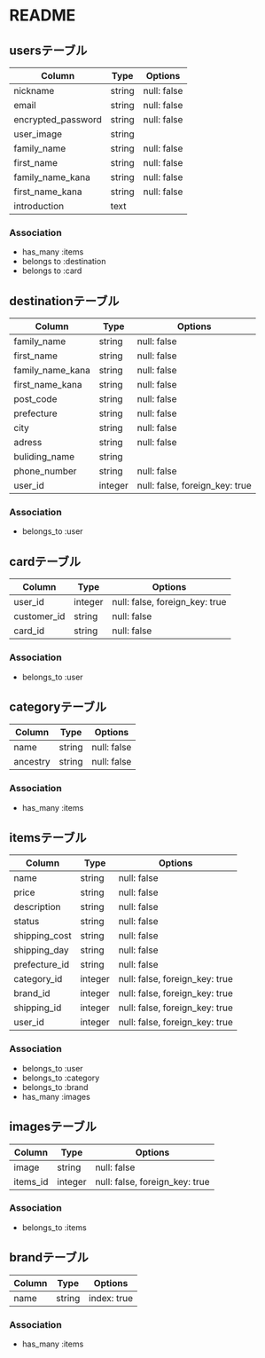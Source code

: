 # README

## usersテーブル

| Column             | Type   | Options                        |
| ------------------ | ------ | ------------------------------ |
| nickname           | string | null: false                    |
| email              | string | null: false                    |
| encrypted_password | string | null: false                    |
| user_image         | string |                                |
| family_name        | string | null: false                    |
| first_name         | string | null: false                    |
| family_name_kana   | string | null: false                    |
| first_name_kana    | string | null: false                    |
| introduction       | text   |                                |

### Association
- has_many :items
- belongs to :destination
- belongs to :card

## destinationテーブル

| Column             | Type       | Options                        |
| ------------------ | ---------- | ------------------------------ |
| family_name        | string     | null: false                    |
| first_name         | string     | null: false                    |
| family_name_kana   | string     | null: false                    |
| first_name_kana    | string     | null: false                    |
| post_code          | string     | null: false                    |
| prefecture         | string     | null: false                    |
| city               | string     | null: false                    |
| adress             | string     | null: false                    |
| buliding_name      | string     |                                |
| phone_number       | string     | null: false                    |
| user_id            | integer    | null: false, foreign_key: true |

### Association
- belongs_to :user

## cardテーブル

| Column             | Type       | Options                        |
| ------------------ | ---------- | ------------------------------ |
| user_id            | integer    | null: false, foreign_key: true |
| customer_id        | string     | null: false                    |
| card_id            | string     | null: false                    |

### Association
- belongs_to :user

## categoryテーブル

| Column             | Type       | Options                        |
| ------------------ | ---------- | ------------------------------ |
| name               | string     | null: false                    |
| ancestry           | string     | null: false                    |

### Association
- has_many :items

## itemsテーブル

| Column             | Type       | Options                        |
| ------------------ | ---------- | ------------------------------ |
| name               | string     | null: false                    |
| price              | string     | null: false                    |
| description        | string     | null: false                    |
| status             | string     | null: false                    |
| shipping_cost      | string     | null: false                    |
| shipping_day       | string     | null: false                    |
| prefecture_id      | string     | null: false                    |
| category_id        | integer    | null: false, foreign_key: true |
| brand_id           | integer    | null: false, foreign_key: true |
| shipping_id        | integer    | null: false, foreign_key: true |
| user_id            | integer    | null: false, foreign_key: true |

### Association
- belongs_to :user
- belongs_to :category
- belongs_to :brand
- has_many :images

## imagesテーブル

| Column             | Type       | Options                        |
| ------------------ | ---------- | ------------------------------ |
| image              | string     | null: false                    |
| items_id           | integer    | null: false, foreign_key: true |

### Association
- belongs_to :items

## brandテーブル

| Column             | Type       | Options                        |
| ------------------ | ---------- | ------------------------------ |
| name               | string     | index: true                    |

### Association
- has_many :items